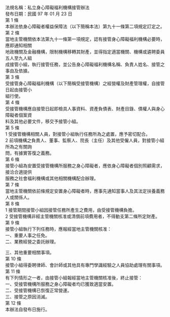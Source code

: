 法規名稱：私立身心障礙福利機構接管辦法  
發布日期：民國 97 年 01 月 23 日  
第 1 條  
本辦法依身心障礙者權益保障法（以下簡稱本法）第九十一條第二項規定訂定之。  
第 2 條  
當地主管機關依本法第九十一條第一項規定，認有接管身心障礙福利機構必要時，應即通知相關  
地政機關及金融機構，限制機構移轉其財產，並得指定適當機關、機構或遴聘委員五人至九人組  
成接管小組，執行接管任務，並公告身心障礙福利機構名稱、負責人姓名、接管之事由及依據。  
第 3 條  
受接管身心障礙福利機構（以下簡稱受接管機構）之經營權及財產管理權，自接管日起由接管小  
組行使。  
第 4 條  
受接管機構應自接管日起即檢具人事資料、資產負債表、財產目錄、債權人與身心障礙者個案資  
料及其他必要文件，移交予接管小組。  
第 5 條  
1 受接管機構相關人員，對接管小組執行任務所為之處置，應予密切配合。  
2 前項機構之負責人、董事、監察人、院長（主任）及其他受僱人員，對接管小組所為之有關詢  
問，有據實答復之義務。  
第 6 條  
接管小組為安置受接管機構所服務之身心障礙者，應依身心障礙者個別照顧需求，接洽合適提供  
服務之社會福利機構或其他相關機構配合辦理。  
第 7 條  
當地主管機關依前條規定安置身心障礙者時，應事先通知當事人及其法定扶養義務人或關係人。  
第 8 條  
1 接管期間接管小組因接管任務所產生之費用，由受接管機構負擔。  
2 受接管機構非經主管機關核准或清償前項費用者，不得動支第二條所定財產。  
第 9 條  
接管小組執行下列任務時，應報經當地主管機關核准：  
一、重要人事之任免。  
二、業務經營之委託辦理。  


三、其他重要相關事項。  
第 10 條  
接管小組得委聘律師、會計師或其他具有專門學識經驗之人員協助處理有關事項。  
第 11 條  
有下列情形之一者，由接管小組報經當地主管機關核准後，終止接管：  
一、受接管機構所服務之身心障礙者均已獲致適當安置。  
二、受接管機構已恢復正常營運。  
三、接管之原因消滅。  
第 12 條  
本辦法自發布日施行。  


